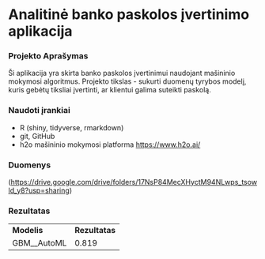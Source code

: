 # Analitinė banko paskolos įvertinimo aplikacija

### Projekto Aprašymas

Ši aplikacija yra skirta banko paskolos įvertinimui naudojant mašininio mokymosi algoritmus. Projekto tikslas - sukurti duomenų tyrybos modelį, kuris gebėtų tiksliai įvertinti, ar klientui galima suteikti paskolą.

### Naudoti įrankiai

-   R (shiny, tidyverse, rmarkdown)
-   git, GitHub
-   h2o mašininio mokymosi platforma <https://www.h2o.ai/>

### Duomenys

(<https://drive.google.com/drive/folders/17NsP84MecXHyctM94NLwps_tsowld_y8?usp=sharing>)

### Rezultatas

|               |                |
|---------------|----------------|
| **Modelis**   | **Rezultatas** |
| GBM\_\_AutoML | 0.819          |
